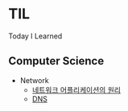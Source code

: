 # TIL
Today I Learned

## Computer Science
* Network
  * [네트워크 어플리케이션의 원리](https://github.com/choisangh/TIL/blob/main/NETWORK/1.%20%EB%84%A4%ED%8A%B8%EC%9B%8C%ED%81%AC%20%EC%96%B4%ED%94%8C%EB%A6%AC%EC%BC%80%EC%9D%B4%EC%85%98%EC%9D%98%20%EC%9B%90%EB%A6%AC.md)
  * [DNS](https://github.com/choisangh/TIL/blob/main/NETWORK/2.%20DNS%20Domain%20Name%20System.md)
